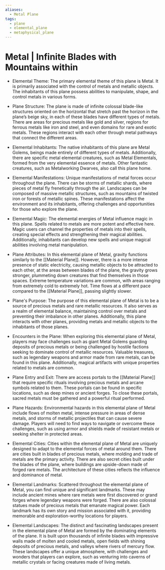 ```yaml
---
aliases:
  - Metal Plane
tags:
  - plane
  - elemental_plane
  - metaphysical_plane
---
```

# Metal | Infinite Blades with Mountains within

- Elemental Theme:
	The primary elemental theme of this plane is Metal. It is primarily associated with the control of metals and metallic objects. The inhabitants of this plane possess abilities to manipulate, shape, and control metals in various forms.

- Plane Structure:
	The plane is made of infinite colossal blade-like structures oriented on the horizontal that stretch past the horizon in the plane’s beige sky, in each of these blades have different types of metals. There are areas for precious metals like gold and silver, regions for ferrous metals like iron and steel, and even domains for rare and exotic metals. These regions interact with each other through metal pathways that connect the different areas.

- Elemental Inhabitants:
	The native inhabitants of this plane are Metal Golems, beings made entirely of different types of metals. Additionally, there are specific metal elemental creatures, such as Metal Elementals, formed from the very elemental essence of metals. Other fantastic creatures, such as Metalworking Dwarves, also call this plane home.

- Elemental Manifestations:
	Unique manifestations of metal forces occur throughout the plane. There can be storms of metallic shards, where pieces of metal fly frenetically through the air. Landscapes can be composed of massive metallic structures, such as mountains of twisted iron or forests of metallic spines. These manifestations affect the environment and its inhabitants, offering challenges and opportunities for those who explore the plane.

- Elemental Magic:
	The elemental energies of Metal influence magic in this plane. Spells related to metals are more potent and effective here. Magic users can channel the properties of metals into their spells, creating special effects and strengthening their magical abilities. Additionally, inhabitants can develop new spells and unique magical abilities involving metal manipulation.

- Plane Attributes:
	In this elemental plane of Metal, gravity functions similarly to the [[Material Plane]]. However, there is a more intense presence of static electricity, causing metallic objects to be attracted to each other, at the areas between blades of the plane, the gravity grows stronger, plummeting down creatures that find themselves in those spaces. Extreme temperature variations are common, with areas ranging from extremely cold to extremely hot. Time flows at a different pace compared to the [[Material Plane]], passing slightly slower.

- Plane's Purpose:
	The purpose of this elemental plane of Metal is to be a source of precious metals and rare metallic resources. It also serves as a realm of elemental balance, maintaining control over metals and preventing their imbalance in other planes. Additionally, this plane interacts with other planes, providing metals and metallic objects to the inhabitants of those planes.

- Encounters in the Plane:
	When exploring this elemental plane of Metal, players may face challenges such as giant Metal Golems guarding deposits of precious metals or being challenged by hostile factions seeking to dominate control of metallic resources. Valuable treasures, such as legendary weapons and armor made from rare metals, can be found in this plane. Additionally, magical artifacts with unique properties related to metals are common.

- Plane Entry and Exit:
	There are access portals to the [[Material Plane]] that require specific rituals involving precious metals and arcane symbols related to them. These portals can be found in specific locations, such as deep mines or ancient forges. To close these portals, sacred metals must be gathered and a powerful ritual performed.

- Plane Hazards:
	Environmental hazards in this elemental plane of Metal include flows of molten metal, intense pressure in areas of dense metals, and storms of metallic projectiles that can cause severe damage. Players will need to find ways to navigate or overcome these challenges, such as using armor and shields made of resistant metals or seeking shelter in protected areas.

- Elemental Cities:
	Cities within the elemental plane of Metal are uniquely designed to adapt to the elemental forces of metal around them. There are cities built in blades of precious metals, where molding and trade of metals are the primary activity. There are also secret cities built under the blades of the plane, where buildings are upside-down made of forged rare metals. The architecture of these cities reflects the influence and dominance of metal.

- Elemental Landmarks:
	Scattered throughout the elemental plane of Metal, you can find unique and significant landmarks. These may include ancient mines where rare metals were first discovered or grand forges where legendary weapons were forged. There are also colossal statues made of precious metals that emanate magical power. Each landmark has its own story and mission associated with it, providing memorable and exploration-worthy locations for players.

- Elemental Landscapes:
	The distinct and fascinating landscapes present in the elemental plane of Metal are formed by the dominating elements of the plane. It is built upon thousands of infinite blades with impressive walls made of molten and cooled metals, open fields with shining deposits of precious metals, and valleys where rivers of mercury flow. These landscapes offer a unique atmosphere, with challenges and wonders that players can explore, such as venturing into caverns of metallic crystals or facing creatures made of living metals.